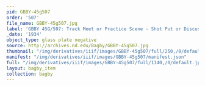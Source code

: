 ```yaml
---
pid: GBBY-45g507
order: '507'
file_name: GBBY-45g507.jpg
label: 'GBBY 45G/507: Track Meet or Practice Scene - Shot Put or Discus - 1934'
_date: '1934'
object_type: glass plate negative
source: http://archives.nd.edu/Bagby/GBBY-45g507.jpg
thumbnail: "/img/derivatives/iiif/images/GBBY-45g507/full/250,/0/default.jpg"
manifest: "/img/derivatives/iiif/images/GBBY-45g507/manifest.json"
full: "/img/derivatives/iiif/images/GBBY-45g507/full/1140,/0/default.jpg"
layout: bagby_item
collection: bagby
---
```

